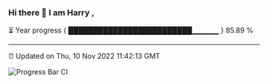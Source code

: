 ### Hi there 👋 I am Harry , 

⏳ Year progress { █████████████████████████▁▁▁▁▁ } 85.89 %

---

⏰ Updated on Thu, 10 Nov 2022 11:42:13 GMT

![Progress Bar CI](https://github.com/duykhang68/duykhang68/workflows/Progress%20Bar%20CI/badge.svg)
